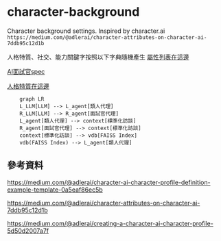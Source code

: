 # character-background
Character background settings. Inspired by character.ai
`https://medium.com/@adlerai/character-attributes-on-character-ai-7ddb95c12d1b`
 
人格特質、社交、能力關鍵字按照以下字典隨機產生
[屬性列表在這邊](personality_dic.md)


[AI面試官spec](interviewer_spec.md)

[人格特質在這邊](humanoid_spec.md)

```mermaid
    graph LR
    L_LLM[LLM] --> L_agent[類人代理]
    R_LLM[LLM] --> R_agent[面試官代理]
    L_agent[類人代理] --> context[標準化訪談]
    R_agent[面試官代理] --> context[標準化訪談]
    context[標準化訪談] --> vdb[FAISS Index]
    vdb(FAISS Index) --> L_agent[類人代理]
```

## 參考資料
https://medium.com/@adlerai/character-ai-character-profile-definition-example-template-0a5eaf86ec5b

https://medium.com/@adlerai/character-attributes-on-character-ai-7ddb95c12d1b

https://medium.com/@adlerai/creating-a-character-ai-character-profile-5d50d2007a7f
